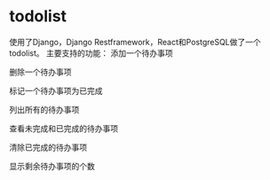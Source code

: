 # todolist
使用了Django，Django Restframework，React和PostgreSQL做了一个todolist。
主要支持的功能：
添加一个待办事项

删除一个待办事项

标记一个待办事项为已完成

列出所有的待办事项

查看未完成和已完成的待办事项

清除已完成的待办事项

显示剩余待办事项的个数

